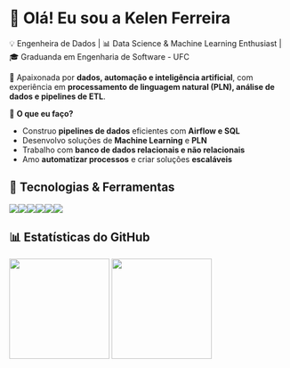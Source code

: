 # 👋 Olá! Eu sou a Kelen Ferreira  

💡 Engenheira de Dados | 📊 Data Science & Machine Learning Enthusiast | 🎓 Graduanda em Engenharia de Software - UFC 

🚀 Apaixonada por **dados, automação e inteligência artificial**, com experiência em **processamento de linguagem natural (PLN), análise de dados e pipelines de ETL**.  

📌 **O que eu faço?**  
-  Construo **pipelines de dados** eficientes com **Airflow e SQL**  
-  Desenvolvo soluções de **Machine Learning** e **PLN**  
-  Trabalho com **banco de dados relacionais e não relacionais**  
-  Amo **automatizar processos** e criar soluções **escaláveis**  

## 🚀 Tecnologias & Ferramentas  
<div style="display: flex; flex-wrap: wrap;">
  <img src="https://img.shields.io/badge/Python-3776AB?style=for-the-badge&logo=python&logoColor=white" />
  <img src="https://img.shields.io/badge/PostgreSQL-316192?style=for-the-badge&logo=postgresql&logoColor=white" />
  <img src="https://img.shields.io/badge/Airflow-017CEE?style=for-the-badge&logo=apache-airflow&logoColor=white" />
  <img src="https://img.shields.io/badge/NLP-FFA500?style=for-the-badge&logoColor=white" />
  <img src="https://img.shields.io/badge/Git-F05032?style=for-the-badge&logo=git&logoColor=white" />
  <img src="https://img.shields.io/badge/Linux-FCC624?style=for-the-badge&logo=linux&logoColor=black" />
</div>

## 📊 Estatísticas do GitHub  
<div>
  <img height="180em" src="https://github-readme-stats.vercel.app/api?username=kekisuk&show_icons=true&theme=dracula" />
  <img height="180em" src="https://github-readme-stats.vercel.app/api/top-langs/?username=kekisuk&layout=compact&theme=dracula" />
</div>
